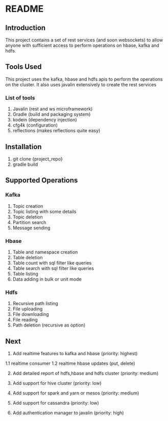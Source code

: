 # README #

## Introduction ##
This project contains a set of rest services (and soon websockets) to allow anyone with sufficient access to perform operations on hbase, kafka and hdfs. 

## Tools Used ##
This project uses the kafka, hbase and hdfs apis to perform the operations on the cluster. It also uses javalin extensively to create the rest services

### List of tools ###

1. Javalin (rest and ws microframework)
2. Gradle (build and packaging system)
3. kodein (dependency injection)
4. cfg4k (configuration)
5. reflections (makes reflections quite easy)

## Installation ##

1. git clone {project_repo}
2. gradle build

## Supported Operations

### Kafka ###

1. Topic creation
2. Topic listing with some details
3. Topic deletion
4. Partition search
5. Message sending

### Hbase ###

1. Table and namespace creation
2. Table deletion
3. Table count with sql filter like queries
4. Table search with sql filter like queries
5. Table listing
6. Data adding in bulk or unit mode

### Hdfs ###

1. Recursive path listing
2. File uploading
3. File downloading
4. File reading
5. Path deletion (recursive as option)

## Next ##

1. Add realtime features to kafka and hbase (priority: highest)

1.1 realtime consumer
1.2 realtime hbase updates (put, delete) 

2. Add detailed report of hdfs,hbase and hdfs cluster (priority: medium)

3. Add support for hive cluster (priority: low)

4. Add support for spark and yarn or mesos (priority: medium)

5. Add support for cassandra (priority: low)

6. Add authentication manager to javalin (priority: high)